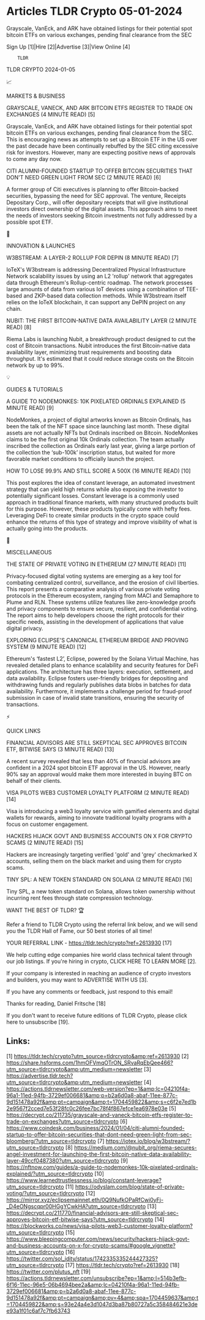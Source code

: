 # Articles TLDR Crypto 05-01-2024

Grayscale, VanEck, and ARK have obtained listings for their potential
spot bitcoin ETFs on various exchanges, pending final clearance from
the SEC  

Sign Up [1]|Hire [2]|Advertise [3]|View Online [4] 

		TLDR 

TLDR CRYPTO 2024-01-05

📈 

MARKETS & BUSINESS

 GRAYSCALE, VANECK, AND ARK BITCOIN ETFS REGISTER TO TRADE ON
EXCHANGES (4 MINUTE READ) [5] 

 Grayscale, VanEck, and ARK have obtained listings for their potential
spot bitcoin ETFs on various exchanges, pending final clearance from
the SEC. This is encouraging news as attempts to set up a Bitcoin ETF
in the US over the past decade have been continually rebuffed by the
SEC citing excessive risk for investors. However, many are expecting
positive news of approvals to come any day now. 

 CITI ALUMNI-FOUNDED STARTUP TO OFFER BITCOIN SECURITIES THAT DON'T
NEED GREEN LIGHT FROM SEC (2 MINUTE READ) [6] 

 A former group of Citi executives is planning to offer Bitcoin-backed
securities, bypassing the need for SEC approval. The venture, Receipts
Depositary Corp., will offer depositary receipts that will give
institutional investors direct ownership of the digital assets. This
approach aims to meet the needs of investors seeking Bitcoin
investments not fully addressed by a possible spot ETF. 

🚀 

INNOVATION & LAUNCHES

 W3BSTREAM: A LAYER-2 ROLLUP FOR DEPIN (8 MINUTE READ) [7] 

 IoTeX's W3bstream is addressing Decentralized Physical Infrastructure
Network scalability issues by using an L2 'rollup' network that
aggregates data through Ethereum's Rollup-centric roadmap. The network
processes large amounts of data from various IoT devices using a
combination of TEE-based and ZKP-based data collection methods. While
W3bstream itself relies on the IoTeX blockchain, it can support any
DePIN project on any chain. 

 NUBIT: THE FIRST BITCOIN-NATIVE DATA AVAILABILITY LAYER (2 MINUTE
READ) [8] 

 Riema Labs is launching Nubit, a breakthrough product designed to cut
the cost of Bitcoin transactions. Nubit introduces the first
Bitcoin-native data availability layer, minimizing trust requirements
and boosting data throughput. It's estimated that it could reduce
storage costs on the Bitcoin network by up to 99%. 

💡 

GUIDES & TUTORIALS

 A GUIDE TO NODEMONKES: 10K PIXELATED ORDINALS EXPLAINED (5 MINUTE
READ) [9] 

 NodeMonkes, a project of digital artworks known as Bitcoin Ordinals,
has been the talk of the NFT space since launching last month. These
digital assets are not actually NFTs but Ordinals inscribed on
Bitcoin. NodeMonkes claims to be the first original 10k Ordinals
collection. The team actually inscribed the collection as Ordinals
early last year, giving a large portion of the collection the
‘sub-100k’ inscription status, but waited for more favorable
market conditions to officially launch the project. 

 HOW TO LOSE 99.9% AND STILL SCORE A 500X (16 MINUTE READ) [10] 

 This post explores the idea of constant leverage, an automated
investment strategy that can yield high returns while also exposing
the investor to potentially significant losses. Constant leverage is a
commonly used approach in traditional finance markets, with many
structured products built for this purpose. However, these products
typically come with hefty fees. Leveraging DeFi to create similar
products in the crypto space could enhance the returns of this type of
strategy and improve visibility of what is actually going into the
products. 

🦄 

MISCELLANEOUS

 THE STATE OF PRIVATE VOTING IN ETHEREUM (27 MINUTE READ) [11] 

 Privacy-focused digital voting systems are emerging as a key tool for
combating centralized control, surveillance, and the erosion of civil
liberties. This report presents a comparative analysis of various
private voting protocols in the Ethereum ecosystem, ranging from MACI
and Semaphore to Plume and RLN. These systems utilize features like
zero-knowledge proofs and privacy components to ensure secure,
resilient, and confidential voting. The report aims to help developers
choose the right protocols for their specific needs, assisting in the
development of applications that value digital privacy. 

 EXPLORING ECLIPSE'S CANONICAL ETHEREUM BRIDGE AND PROVING SYSTEM (9
MINUTE READ) [12] 

 Ethereum's ‘fastest L2’, Eclipse, powered by the Solana Virtual
Machine, has revealed detailed plans to enhance scalability and
security features for DeFi applications. The architecture has three
layers: execution, settlement, and data availability. Eclipse fosters
user-friendly bridges for depositing and withdrawing funds and
regularly publishes data blobs in batches for data availability.
Furthermore, it implements a challenge period for fraud-proof
submission in case of invalid state transitions, ensuring the security
of transactions. 

⚡ 

QUICK LINKS

 FINANCIAL ADVISORS ARE STILL SKEPTICAL SEC APPROVES BITCOIN ETF,
BITWISE SAYS (3 MINUTE READ) [13] 

 A recent survey revealed that less than 40% of financial advisors are
confident in a 2024 spot bitcoin ETF approval in the US. However,
nearly 90% say an approval would make them more interested in buying
BTC on behalf of their clients. 

 VISA PILOTS WEB3 CUSTOMER LOYALTY PLATFORM (2 MINUTE READ) [14] 

 Visa is introducing a web3 loyalty service with gamified elements and
digital wallets for rewards, aiming to innovate traditional loyalty
programs with a focus on customer engagement. 

 HACKERS HIJACK GOVT AND BUSINESS ACCOUNTS ON X FOR CRYPTO SCAMS (2
MINUTE READ) [15] 

 Hackers are increasingly targeting verified 'gold' and 'grey'
checkmarked X accounts, selling them on the black market and using
them for crypto scams. 

 TINY SPL: A NEW TOKEN STANDARD ON SOLANA (2 MINUTE READ) [16] 

 Tiny SPL, a new token standard on Solana, allows token ownership
without incurring rent fees through state compression technology. 

WANT THE BEST OF TLDR? 🏆

Refer a friend to TLDR Crypto using the referral link below, and we
will send you the TLDR Hall of Fame, our 50 best stories of all time!

YOUR REFERRAL LINK - https://tldr.tech/crypto?ref=2613930 [17]

 We help cutting edge companies hire world class technical talent
through our job listings. If you're hiring in crypto, CLICK HERE TO
LEARN MORE [2]. 

If your company is interested in reaching an audience of crypto
investors and builders, you may want to ADVERTISE WITH US [3]. 

If you have any comments or feedback, just respond to this email! 

Thanks for reading, 
Daniel Fritsche [18] 

If you don't want to receive future editions of TLDR Crypto,
please click here to unsubscribe [19]. 

 

Links:
------
[1] https://tldr.tech/crypto?utm_source=tldrcrypto&amp;ref=2613930
[2] https://share.hsforms.com/1hmOFVmqOTrON_SRvaRqEbQee466?utm_source=tldrcrypto&amp;utm_medium=newsletter
[3] https://advertise.tldr.tech?utm_source=tldrcrypto&amp;utm_medium=newsletter
[4] https://actions.tldrnewsletter.com/web-version?ep=1&amp;lc=04210f4a-96a1-11ed-94fb-3729ef006681&amp;p=b2a6d0a8-abaf-11ee-877c-9d151478a92f&amp;pt=campaign&amp;t=1704459822&amp;s=c6f2e7ed1b2e9567f2cced7e53f28fc0c26fee7bc78f4f867efce1ea6978e03e
[5] https://decrypt.co/211735/grayscale-and-vaneck-bitcoin-etfs-register-to-trade-on-exchanges?utm_source=tldrcrypto
[6] https://www.coindesk.com/business/2024/01/04/citi-alumni-founded-startup-to-offer-bitcoin-securities-that-dont-need-green-light-from-sec-bloomberg/?utm_source=tldrcrypto
[7] https://iotex.io/blog/w3bstream/?utm_source=tldrcrypto
[8] https://medium.com/@nubit_org/riema-secures-angel-investment-for-launching-the-first-bitcoin-native-data-availability-layer-49ccf0487380?utm_source=tldrcrypto
[9] https://nftnow.com/guides/a-guide-to-nodemonkes-10k-pixelated-ordinals-explained/?utm_source=tldrcrypto
[10] https://www.learnedtrustlessness.io/blog/constant-leverage?utm_source=tldrcrypto
[11] https://odyslam.com/blog/state-of-private-voting/?utm_source=tldrcrypto
[12] https://mirror.xyz/eclipsemainnet.eth/0Q9NufkOPaRfCwi0yFj-_D4eONgscqpr00HGgYCwkHA?utm_source=tldrcrypto
[13] https://decrypt.co/211770/financial-advisors-are-still-skeptical-sec-approves-bitcoin-etf-bitwise-says?utm_source=tldrcrypto
[14] https://blockworks.co/news/visa-pilots-web3-customer-loyalty-platform?utm_source=tldrcrypto
[15] https://www.bleepingcomputer.com/news/security/hackers-hijack-govt-and-business-accounts-on-x-for-crypto-scams/#google_vignette?utm_source=tldrcrypto
[16] https://twitter.com/sol_idity/status/1742335335244427325?utm_source=tldrcrypto
[17] https://tldr.tech/crypto?ref=2613930
[18] https://twitter.com/plutus_nft
[19] https://actions.tldrnewsletter.com/unsubscribe?ep=1&amp;l=514b3efb-6f16-11ec-96e5-06b4694bee2a&amp;lc=04210f4a-96a1-11ed-94fb-3729ef006681&amp;p=b2a6d0a8-abaf-11ee-877c-9d151478a92f&amp;pt=campaign&amp;pv=4&amp;spa=1704459637&amp;t=1704459822&amp;s=93e24a4e3d1047d3ba87b80727a5c358484621e3dee93a1f01c6af7c7fb63743